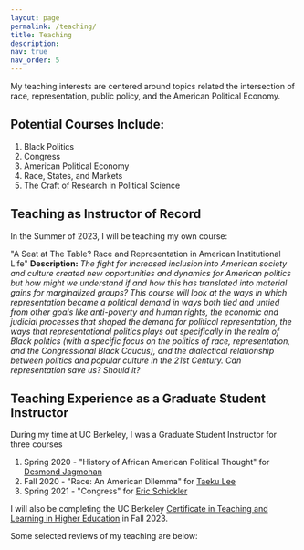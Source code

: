 ```yaml
---
layout: page
permalink: /teaching/
title: Teaching
description: 
nav: true
nav_order: 5
---
```


My teaching interests are centered around topics related the intersection of race, representation, public policy, and the American Political Economy.  

## Potential Courses Include: 
1. Black Politics
2. Congress
3. American Political Economy
4. Race, States, and Markets
5. The Craft of Research in Political Science

## Teaching as Instructor of Record
In the Summer of 2023, I will be teaching my own course: 

"A Seat at The Table? Race and Representation in American Institutional Life"
**Description:** *The fight for increased inclusion into American society and culture created new opportunities and dynamics for American politics but how might we understand if and how this has translated into material gains for marginalized groups? This course will look at the ways in which representation became a political demand in ways both tied and untied from other goals like anti-poverty and human rights, the economic and judicial processes that shaped the demand for political representation, the ways that representational politics plays out specifically in the realm of Black politics (with a specific focus on the politics of race, representation, and the Congressional Black Caucus), and the dialectical relationship between politics and popular culture in the 21st Century. Can representation save us? Should it?*
  
## Teaching Experience as a Graduate Student Instructor 
  During my time at UC Berkeley, I was a Graduate Student Instructor for three courses
1. Spring 2020 - "History of African American Political Thought" for [Desmond Jagmohan](https://polisci.berkeley.edu/people/person/desmond-jagmohan)
2. Fall 2020 - "Race: An American Dilemma" for [Taeku Lee](https://www.gov.harvard.edu/directory/taeku-lee/)
3. Spring 2021 - "Congress" for [Eric Schickler](https://polisci.berkeley.edu/people/person/eric-schickler)



I will also be completing the UC Berkeley [Certificate in Teaching and Learning in Higher Education](https://gsi.berkeley.edu/programs-services/certificate-program/) in Fall 2023. 

Some selected reviews of my teaching are below: 
